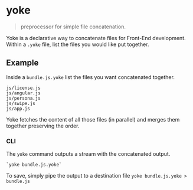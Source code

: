 # yoke

> preprocessor for simple file concatenation.

Yoke is a declarative way to concatenate files for Front-End development. Within a `.yoke` file, list the files you would like put together.

## Example

Inside a `bundle.js.yoke` list the files you want concatenated together.

    js/license.js
    js/angular.js
    js/persona.js
    js/swipe.js
    js/app.js

Yoke fetches the content of all those files (in parallel) and merges them together preserving the order.

### CLI

The `yoke` command outputs a stream with the concatenated output.

    `yoke bundle.js.yoke`

To save, simply pipe the output to a destination file `yoke bundle.js.yoke > bundle.js`
